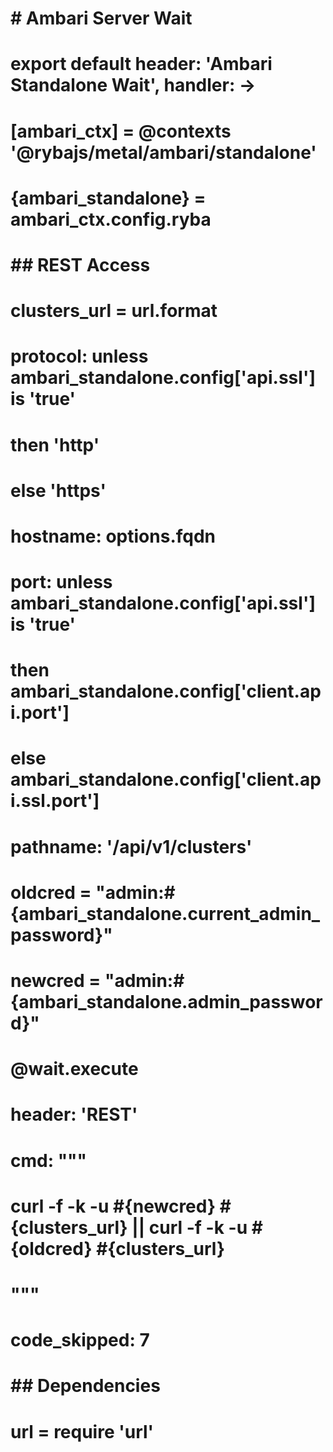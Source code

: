 # 
# # Ambari Server Wait
# 
#     export default header: 'Ambari Standalone Wait', handler: ->
#       [ambari_ctx] = @contexts '@rybajs/metal/ambari/standalone'
#       {ambari_standalone} = ambari_ctx.config.ryba
# 
# ## REST Access
# 
#       clusters_url = url.format
#         protocol: unless ambari_standalone.config['api.ssl'] is 'true'
#         then 'http'
#         else 'https'
#         hostname: options.fqdn
#         port: unless ambari_standalone.config['api.ssl'] is 'true'
#         then ambari_standalone.config['client.api.port']
#         else ambari_standalone.config['client.api.ssl.port']
#         pathname: '/api/v1/clusters'
#       oldcred = "admin:#{ambari_standalone.current_admin_password}"
#       newcred = "admin:#{ambari_standalone.admin_password}"
#       @wait.execute
#         header: 'REST'
#         cmd: """
#         curl -f -k -u #{newcred} #{clusters_url} || curl -f -k -u #{oldcred} #{clusters_url}
#         """
#         code_skipped: 7
# 
# ## Dependencies
# 
#     url = require 'url'
